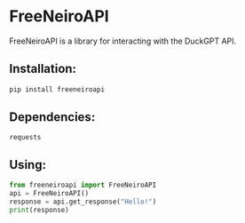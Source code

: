 

# FreeNeiroAPI

FreeNeiroAPI is a library for interacting with the DuckGPT API.

## Installation:

```bash
pip install freeneiroapi
```

## Dependencies:

```
requests
```

## Using:

```python
from freeneiroapi import FreeNeiroAPI
api = FreeNeiroAPI()
response = api.get_response("Hello!")
print(response)
```
